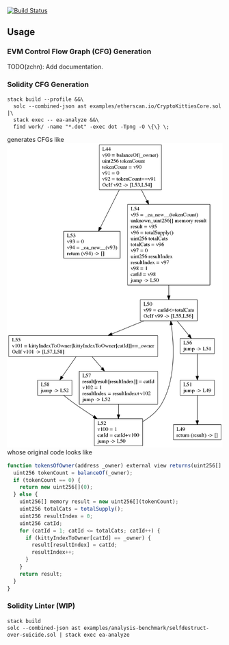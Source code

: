[![Build Status](https://travis-ci.org/zchn/ethereum-analyzer.svg?branch=master)](https://travis-ci.org/zchn/ethereum-analyzer)


## Usage

### EVM Control Flow Graph (CFG) Generation

TODO(zchn): Add documentation.

### Solidity CFG Generation

```shell
stack build --profile &&\
  solc --combined-json ast examples/etherscan.io/CryptoKittiesCore.sol |\
  stack exec -- ea-analyze &&\
  find work/ -name "*.dot" -exec dot -Tpng -O \{\} \;
```
generates CFGs like
![Solidity](./doc/img/KittyOwnership.tokensOfOwner.CFG.dot.png)
whose original code looks like

```javascript
function tokensOfOwner(address _owner) external view returns(uint256[] ownerTokens) {
  uint256 tokenCount = balanceOf(_owner);
  if (tokenCount == 0) {
    return new uint256[](0);
  } else {
    uint256[] memory result = new uint256[](tokenCount);
    uint256 totalCats = totalSupply();
    uint256 resultIndex = 0;
    uint256 catId;
    for (catId = 1; catId <= totalCats; catId++) {
      if (kittyIndexToOwner[catId] == _owner) {
        result[resultIndex] = catId;
        resultIndex++;
      }
    }
    return result;
  }
}
```

### Solidity Linter (WIP)

``` shell
stack build
solc --combined-json ast examples/analysis-benchmark/selfdestruct-over-suicide.sol | stack exec ea-analyze
```
